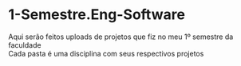 # 1-Semestre.Eng-Software
Aqui serão feitos uploads de projetos que fiz no meu 1º semestre da faculdade   
Cada pasta é uma disciplina com seus respectivos projetos
